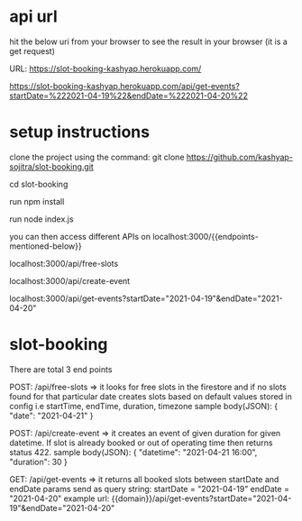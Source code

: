 # api url

hit the below uri from your browser to see the result in your browser (it is a get request)

URL: https://slot-booking-kashyap.herokuapp.com/

https://slot-booking-kashyap.herokuapp.com/api/get-events?startDate=%222021-04-19%22&endDate=%222021-04-20%22

# setup instructions 

clone the project using the command: git clone https://github.com/kashyap-sojitra/slot-booking.git

cd slot-booking

run npm install

run node index.js

you can then access different APIs on localhost:3000/{{endpoints-mentioned-below}}

localhost:3000/api/free-slots

localhost:3000/api/create-event

localhost:3000/api/get-events?startDate="2021-04-19"&endDate="2021-04-20"


# slot-booking

There are total 3 end points

POST: /api/free-slots => it looks for free slots in the firestore and if no slots found for that particular date creates slots based on default values stored in config i.e startTime, endTime, duration, timezone
sample body(JSON):
{
    "date": "2021-04-21"
}

POST: /api/create-event => it creates an event of given duration for given datetime. If slot is already booked or out of operating time then returns status 422.
sample body(JSON):
{
    "datetime": "2021-04-21 16:00",
    "duration": 30
}

GET: /api/get-events => it returns all booked slots between startDate and endDate
params send as query string:
startDate = "2021-04-19"
endDate = "2021-04-20"
example url: {{domain}}/api/get-events?startDate="2021-04-19"&endDate="2021-04-20"
